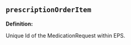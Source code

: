 ## `prescriptionOrderItem`

<b>Definition:</b><br>  

Unique Id of the MedicationRequest within EPS.

 ```` 